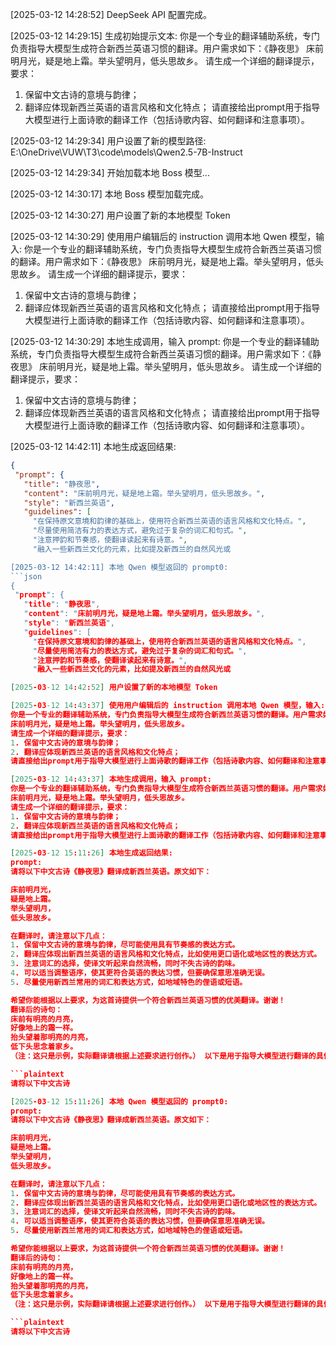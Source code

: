 [2025-03-12 14:28:52] DeepSeek API 配置完成。

[2025-03-12 14:29:15] 生成初始提示文本:
你是一个专业的翻译辅助系统，专门负责指导大模型生成符合新西兰英语习惯的翻译。用户需求如下：《静夜思》
床前明月光，疑是地上霜。举头望明月，低头思故乡。
请生成一个详细的翻译提示，要求：
1. 保留中文古诗的意境与韵律；
2. 翻译应体现新西兰英语的语言风格和文化特点；
请直接给出prompt用于指导大模型进行上面诗歌的翻译工作（包括诗歌内容、如何翻译和注意事项）。

[2025-03-12 14:29:34] 用户设置了新的模型路径: E:\OneDrive\VUW\T3\code\models\Qwen2.5-7B-Instruct

[2025-03-12 14:29:34] 开始加载本地 Boss 模型...

[2025-03-12 14:30:17] 本地 Boss 模型加载完成。

[2025-03-12 14:30:27] 用户设置了新的本地模型 Token

[2025-03-12 14:30:29] 使用用户编辑后的 instruction 调用本地 Qwen 模型，输入:
你是一个专业的翻译辅助系统，专门负责指导大模型生成符合新西兰英语习惯的翻译。用户需求如下：《静夜思》
床前明月光，疑是地上霜。举头望明月，低头思故乡。
请生成一个详细的翻译提示，要求：
1. 保留中文古诗的意境与韵律；
2. 翻译应体现新西兰英语的语言风格和文化特点；
请直接给出prompt用于指导大模型进行上面诗歌的翻译工作（包括诗歌内容、如何翻译和注意事项）。

[2025-03-12 14:30:29] 本地生成调用，输入 prompt:
你是一个专业的翻译辅助系统，专门负责指导大模型生成符合新西兰英语习惯的翻译。用户需求如下：《静夜思》
床前明月光，疑是地上霜。举头望明月，低头思故乡。
请生成一个详细的翻译提示，要求：
1. 保留中文古诗的意境与韵律；
2. 翻译应体现新西兰英语的语言风格和文化特点；
请直接给出prompt用于指导大模型进行上面诗歌的翻译工作（包括诗歌内容、如何翻译和注意事项）。

[2025-03-12 14:42:11] 本地生成返回结果:
 ```json
{
  "prompt": {
    "title": "静夜思",
    "content": "床前明月光，疑是地上霜。举头望明月，低头思故乡。",
    "style": "新西兰英语",
    "guidelines": [
      "在保持原文意境和韵律的基础上，使用符合新西兰英语的语言风格和文化特点。",
      "尽量使用简洁有力的表达方式，避免过于复杂的词汇和句式。",
      "注意押韵和节奏感，使翻译读起来有诗意。",
      "融入一些新西兰文化的元素，比如提及新西兰的自然风光或

[2025-03-12 14:42:11] 本地 Qwen 模型返回的 prompt0:
 ```json
{
  "prompt": {
    "title": "静夜思",
    "content": "床前明月光，疑是地上霜。举头望明月，低头思故乡。",
    "style": "新西兰英语",
    "guidelines": [
      "在保持原文意境和韵律的基础上，使用符合新西兰英语的语言风格和文化特点。",
      "尽量使用简洁有力的表达方式，避免过于复杂的词汇和句式。",
      "注意押韵和节奏感，使翻译读起来有诗意。",
      "融入一些新西兰文化的元素，比如提及新西兰的自然风光或

[2025-03-12 14:42:52] 用户设置了新的本地模型 Token

[2025-03-12 14:43:37] 使用用户编辑后的 instruction 调用本地 Qwen 模型，输入:
你是一个专业的翻译辅助系统，专门负责指导大模型生成符合新西兰英语习惯的翻译。用户需求如下：《静夜思》
床前明月光，疑是地上霜。举头望明月，低头思故乡。
请生成一个详细的翻译提示，要求：
1. 保留中文古诗的意境与韵律；
2. 翻译应体现新西兰英语的语言风格和文化特点；
请直接给出prompt用于指导大模型进行上面诗歌的翻译工作（包括诗歌内容、如何翻译和注意事项）。

[2025-03-12 14:43:37] 本地生成调用，输入 prompt:
你是一个专业的翻译辅助系统，专门负责指导大模型生成符合新西兰英语习惯的翻译。用户需求如下：《静夜思》
床前明月光，疑是地上霜。举头望明月，低头思故乡。
请生成一个详细的翻译提示，要求：
1. 保留中文古诗的意境与韵律；
2. 翻译应体现新西兰英语的语言风格和文化特点；
请直接给出prompt用于指导大模型进行上面诗歌的翻译工作（包括诗歌内容、如何翻译和注意事项）。

[2025-03-12 15:11:26] 本地生成返回结果:
 prompt:
请将以下中文古诗《静夜思》翻译成新西兰英语。原文如下：

床前明月光，
疑是地上霜。
举头望明月，
低头思故乡。

在翻译时，请注意以下几点：
1. 保留中文古诗的意境与韵律，尽可能使用具有节奏感的表达方式。
2. 翻译应体现出新西兰英语的语言风格和文化特点，比如使用更口语化或地区性的表达方式。
3. 注意词汇的选择，使译文听起来自然流畅，同时不失古诗的韵味。
4. 可以适当调整语序，使其更符合英语的表达习惯，但要确保意思准确无误。
5. 尽量使用新西兰常用的词汇和表达方式，如地域特色的俚语或短语。

希望你能根据以上要求，为这首诗提供一个符合新西兰英语习惯的优美翻译。谢谢！
翻译后的诗句：
床前有明亮的月亮，
好像地上的霜一样。
抬头望着那明亮的月亮，
低下头思念着家乡。
（注：这只是示例，实际翻译请根据上述要求进行创作。） 以下是用于指导大模型进行翻译的具体提示：

```plaintext
请将以下中文古诗

[2025-03-12 15:11:26] 本地 Qwen 模型返回的 prompt0:
 prompt:
请将以下中文古诗《静夜思》翻译成新西兰英语。原文如下：

床前明月光，
疑是地上霜。
举头望明月，
低头思故乡。

在翻译时，请注意以下几点：
1. 保留中文古诗的意境与韵律，尽可能使用具有节奏感的表达方式。
2. 翻译应体现出新西兰英语的语言风格和文化特点，比如使用更口语化或地区性的表达方式。
3. 注意词汇的选择，使译文听起来自然流畅，同时不失古诗的韵味。
4. 可以适当调整语序，使其更符合英语的表达习惯，但要确保意思准确无误。
5. 尽量使用新西兰常用的词汇和表达方式，如地域特色的俚语或短语。

希望你能根据以上要求，为这首诗提供一个符合新西兰英语习惯的优美翻译。谢谢！
翻译后的诗句：
床前有明亮的月亮，
好像地上的霜一样。
抬头望着那明亮的月亮，
低下头思念着家乡。
（注：这只是示例，实际翻译请根据上述要求进行创作。） 以下是用于指导大模型进行翻译的具体提示：

```plaintext
请将以下中文古诗

